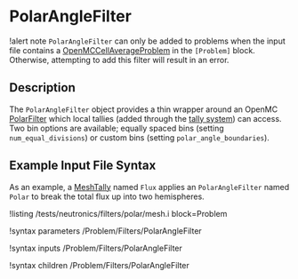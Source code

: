 # PolarAngleFilter

!alert note
`PolarAngleFilter` can only be added to problems when the input file contains a [OpenMCCellAverageProblem](OpenMCCellAverageProblem.md)
in the `[Problem]` block. Otherwise, attempting to add this filter will result in an error.

## Description

The `PolarAngleFilter` object provides a thin wrapper around an OpenMC [PolarFilter](https://docs.openmc.org/en/stable/pythonapi/generated/openmc.PolarFilter.html) which local tallies (added through the [tally system](AddTallyAction.md)) can access. Two
bin options are available; equally spaced bins (setting `num_equal_divisions`) or custom bins
(setting `polar_angle_boundaries`).

## Example Input File Syntax

As an example, a [MeshTally](MeshTally.md) named `Flux` applies an `PolarAngleFilter` named `Polar` to break the total flux up
into two hemispheres.

!listing /tests/neutronics/filters/polar/mesh.i
  block=Problem

!syntax parameters /Problem/Filters/PolarAngleFilter

!syntax inputs /Problem/Filters/PolarAngleFilter

!syntax children /Problem/Filters/PolarAngleFilter
